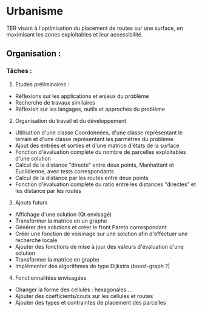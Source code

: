 # Urbanisme
TER visant à l'optimisation du placement de routes sur une surface, en maximisant les zones exploitables et leur accessibilité.

## Organisation :

### Tâches : 

1. Etudes préliminaires :
+ Réflexions sur les applications et enjeux du problème 
+ Recherche de travaux similaires
+ Réflexion sur les langages, outils et approches du problème

2. Organisation du travail et du développement
+ Utilisation d'une classe Coordonnées, d'une classe représentant le terrain
et d'une classe représentant les parmètres du problème
+ Ajout des entrées et sorties et d'une matrice d'états de la surface
+ Fonction d'évaluation complète du nombre de parcelles exploitables d'une solution
+ Calcul de la distance "directe" entre deux points, Manhattant et Euclidienne, avec tests correspondants
+ Calcul de la distance par les routes entre deux points
+ Fonction d'évaluation complète du ratio entre les distances "directes" et les distance par les routes


3. Ajouts futurs
+ Affichage d'une solution (Qt envisagé)
+ Transformer la matrice en un graphe
+ Générer des solutions et créer le front Pareto correspondant
+ Créer une fonction de voisinage sur une solution afin d'effectuer une recherche locale
+ Ajouter des fonctions de mise à jour des valeurs d'évaluation d'une solution
+ Transformer la matrice en graphe
+ Implémenter des algorithmes de type Dijkstra (boost-graph ?)

4. Fonctionnalitées envisagées
+ Changer la forme des cellules : hexagonales ...
+ Ajouter des coefficients/couts sur les cellules et routes
+ Ajouter des types et contraintes de placement des parcelles

